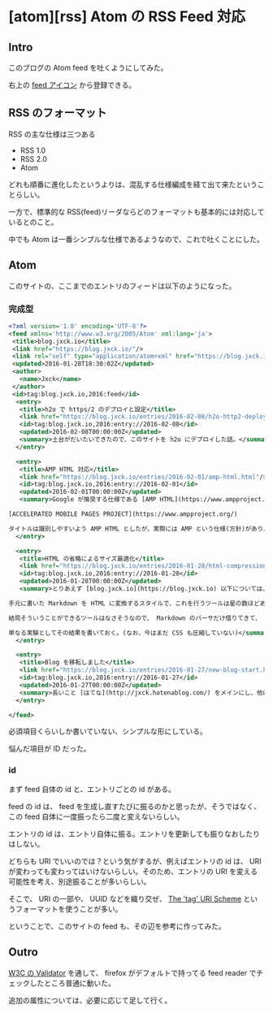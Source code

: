 # [atom][rss] Atom の RSS Feed 対応

## Intro

このブログの Atom feed を吐くようにしてみた。

右上の [feed アイコン](//blog.jxck.io/feeds/atom.xml) から登録できる。


## RSS のフォーマット

RSS の主な仕様は三つある

- RSS 1.0
- RSS 2.0
- Atom

どれも順番に進化したというよりは、混乱する仕様編成を経て出て来たということらしい。

一方で、標準的な RSS(feed)リーダならどのフォーマットも基本的には対応しているとのこと。

中でも Atom は一番シンプルな仕様であるようなので、これで吐くことにした。


## Atom

このサイトの、ここまでのエントリのフィードは以下のようになった。

### 完成型

```xml
<?xml version='1.0' encoding='UTF-8'?>
<feed xmlns='http://www.w3.org/2005/Atom' xml:lang='ja'>
 <title>blog.jxck.io</title>
 <link href="https://blog.jxck.io/"/>
 <link rel="self" type="application/atom+xml" href="https://blog.jxck.io/feeds"/>
 <updated>2016-01-28T18:30:02Z</updated>
 <author>
   <name>Jxck</name>
 </author>
 <id>tag:blog.jxck.io,2016:feed</id>
  <entry>
   <title>h2o で https/2 のデプロイと設定</title>
   <link href="https://blog.jxck.io/entries/2016-02-08/h2o-http2-deploy.html"/>
   <id>tag:blog.jxck.io,2016:entry://2016-02-08</id>
   <updated>2016-02-08T00:00:00Z</updated>
   <summary>土台がだいたいできたので、このサイトを h2o にデプロイした話。</summary>
  </entry>

  <entry>
   <title>AMP HTML 対応</title>
   <link href="https://blog.jxck.io/entries/2016-02-01/amp-html.html"/>
   <id>tag:blog.jxck.io,2016:entry://2016-02-01</id>
   <updated>2016-02-01T00:00:00Z</updated>
   <summary>Google が推奨する仕様である [AMP HTML](https://www.ampproject.org/) に、このブログのエントリページのみ対応してみた。

[ACCELERATED MOBILE PAGES PROJECT](https://www.ampproject.org/)

タイトルは識別しやすいよう AMP HTML としたが、実際には AMP という仕様(方針)があり、 HTML 以外にも手を入れている。</summary>
  </entry>

  <entry>
   <title>HTML の省略によるサイズ最適化</title>
   <link href="https://blog.jxck.io/entries/2016-01-28/html-compression.html"/>
   <id>tag:blog.jxck.io,2016:entry://2016-01-28</id>
   <updated>2016-01-28T00:00:00Z</updated>
   <summary>とりあえず [blog.jxck.io](https://blog.jxck.io) 以下については、基本的には静的ファイルを生成するスタイルで作ろうと思っている。

手元に書いた Markdown を HTML に変換するスタイルで、これを行うツールは星の数ほどあるが、この変換時に前から思っていた HTML の最適化をやってみようと思った。

結局そういうことができるツールはなさそうなので、 Markdown のパーサだけ借りてきて、 AST から構築する過程で省略を施した。

単なる実験としてその結果を書いておく。(なお、今はまだ CSS も圧縮していない)</summary>
  </entry>

  <entry>
   <title>Blog を移転しました</title>
   <link href="https://blog.jxck.io/entries/2016-01-27/new-blog-start.html"/>
   <id>tag:blog.jxck.io,2016:entry://2016-01-27</id>
   <updated>2016-01-27T00:00:00Z</updated>
   <summary>長いこと [はてな](http://jxck.hatenablog.com/) をメインにし、他にも [Qiita](http://qiita.com/jxck_) や [Tumblr](http://jxck.tumblr.com/) を使って色々書いて来たけど、そろそろ自分のドメインに全部集約していこうかなと思います。</summary>
  </entry>

</feed>
```

必須項目くらいしか書いていない、シンプルな形にしている。

悩んだ項目が ID だった。


### id

まず feed 自体の id と、エントリごとの id がある。

feed の id は、 feed を生成し直すたびに振るのかと思ったが、そうではなく、この feed 自体に一度振ったら二度と変えないらしい。

エントリの id は、エントリ自体に振る。エントリを更新しても振りなおしたりはしない。

どちらも URI でいいのでは？という気がするが、例えばエントリの id は、 URI が変わっても変わってはいけないらしい。そのため、エントリの URI を変える可能性を考え、別途振ることが多いらしい。

そこで、 URI の一部や、 UUID などを織り交ぜ、 [The 'tag' URI Scheme](https://www.ietf.org/rfc/rfc4151.txt) というフォーマットを使うことが多い。

ということで、このサイトの feed も、その辺を参考に作ってみた。


## Outro

[W3C の Validator](https://validator.w3.org/feed/) を通して、 firefox がデフォルトで持ってる feed reader でチェックしたところ普通に動いた。

追加の属性については、必要に応じて足して行く。
